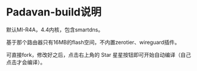 # Padavan-build说明

默认MI-R4A，4.4内核，包含smartdns。

基于那个路由器只有16MB的flash空间，不内置zerotier、wireguard插件。

可直接fork，修改好之后，点击右上角的 Star 星星按钮即可开始自动编译（自己点击才会编译）。
